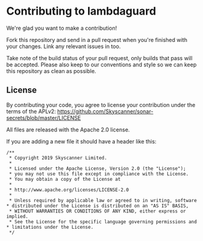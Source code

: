 # Contributing to lambdaguard
We're glad you want to make a contribution!

Fork this repository and send in a pull request when you're finished with your changes. Link any relevant issues in too.

Take note of the build status of your pull request, only builds that pass will be accepted. Please also keep to our conventions and style so we can keep this repository as clean as possible.

## License
By contributing your code, you agree to license your contribution under the terms of the APLv2: 
https://github.com/Skyscanner/sonar-secrets/blob/master/LICENSE

All files are released with the Apache 2.0 license.

If you are adding a new file it should have a header like this:
```
/**
 * Copyright 2019 Skyscanner Limited.
 *
 * Licensed under the Apache License, Version 2.0 (the "License");
 * you may not use this file except in compliance with the License.
 * You may obtain a copy of the License at
 *
 * http://www.apache.org/licenses/LICENSE-2.0
 *
 * Unless required by applicable law or agreed to in writing, software  * distributed under the License is distributed on an "AS IS" BASIS,
 * WITHOUT WARRANTIES OR CONDITIONS OF ANY KIND, either express or implied.
 * See the License for the specific language governing permissions and  * limitations under the License.
 */
 ```

